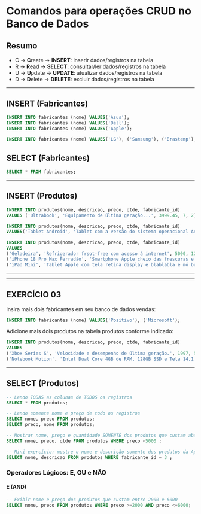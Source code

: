 # Comandos para operações CRUD no Banco de Dados

## Resumo 

- C -> **C**reate   -> **INSERT**: inserir dados/registros na tabela 
- R -> **R**ead     -> **SELECT**: consultar/ler dados/registros na tabela
- U -> **U**pdate   -> **UPDATE**: atualizar dados/registros na tabela 
- D -> **D**elete   -> **DELETE**: excluir dados/registros na tabela 

--- 

## INSERT (Fabricantes)

``` sql
INSERT INTO fabricantes (nome) VALUES('Asus');
INSERT INTO fabricantes (nome) VALUES('Dell');
INSERT INTO fabricantes (nome) VALUES('Apple');

INSERT INTO fabricantes (nome) VALUES('LG'), ('Samsung'), ('Brastemp');
```

## SELECT (Fabricantes)
``` sql
SELECT * FROM fabricantes;
```

---

## INSERT (Produtos) 
``` sql
INSERT INTO produtos(nome, descricao, preco, qtde, fabricante_id) 
VALUES ('Ultrabook', 'Equipamento de última geração...', 3999.45, 7, 2)
```

``` sql
INSERT INTO produtos(nome, descricao, preco, qtde, fabricante_id)
VALUES('Tablet Android', 'Tablet com a versão do sistema operacional Android, possui tela de 10 polegadas e armazenamento de 128GB....', 900, 12, 5 )
```

``` sql
INSERT INTO produtos(nome, descricao, preco, qtde, fabricante_id)
VALUES
('Geladeira', 'Refrigerador frsot-free com acesso à internet', 5000, 12, 6 ), 
('iPhone 18 Pro Max Ferradão', 'Smartphone Apple cheio das frescuras e caro pra caramba... coisa de rico', 9666.66, 3, 3 ), 
('iPad Mini', 'Tablet Apple com tela retina display e blablabla e mó bunitinha', 4999.12, 5 , 3)
```

---

---

## EXERCÍCIO 03

Insira mais dois fabricantes em seu banco de dados vendas:

``` sql
INSERT INTO fabricantes (nome) VALUES('Positivo'), ('Microsoft');

```

Adicione mais dois produtos na tabela produtos conforme indicado:
``` sql
INSERT INTO produtos(nome, descricao, preco, qtde, fabricante_id)
VALUES
('Xbox Series S', 'Velocidade e desempenho de última geração.', 1997, 5 , 8),
('Notebook Motion', 'Intel Dual Core 4GB de RAM, 128GB SSD e Tela 14,1 polegadas.', 1213.65, 8, 7 ),
```

---

## SELECT (Produtos)

``` sql
-- Lendo TODAS as colunas de TODOS os registros
SELECT * FROM produtos; 

-- Lendo somente nome e preço de todo os registros 
SELECT nome, preco FROM produtos;
SELECT preco, nome FROM produtos;

-- Mostrar nome, preço e quantidade SOMENTE dos produtos que custam abaixo de 5000
SELECT nome, preco, qtde FROM produtos WHERE preco <5000 ;

-- Mini-exercício: mostre o nome e descrição somente dos produtos da Apple 
SELECT nome, descricao FROM produtos WHERE fabricante_id = 3 ;
```

### Operadores Lógicos: E, OU e NÃO

#### E (AND)

``` sql
-- Exibir nome e preço dos produtos que custam entre 2000 e 6000
SELECT nome, preco FROM produtos WHERE preco >=2000 AND preco <=6000;
```